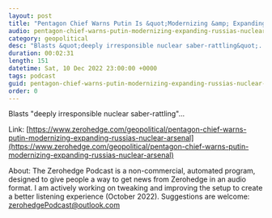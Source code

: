 ```yaml
---
layout: post
title: "Pentagon Chief Warns Putin Is &quot;Modernizing &amp; Expanding&quot; Nuclear Arsenal"
audio: pentagon-chief-warns-putin-modernizing-expanding-russias-nuclear-arsenal-0
category: geopolitical
desc: "Blasts &quot;deeply irresponsible nuclear saber-rattling&quot;..."
duration: 00:02:31
length: 151
datetime: Sat, 10 Dec 2022 23:00:00 +0000
tags: podcast
guid: pentagon-chief-warns-putin-modernizing-expanding-russias-nuclear-arsenal-0
order: 0
---
```

Blasts &quot;deeply irresponsible nuclear saber-rattling&quot;...

Link: [https://www.zerohedge.com/geopolitical/pentagon-chief-warns-putin-modernizing-expanding-russias-nuclear-arsenal](https://www.zerohedge.com/geopolitical/pentagon-chief-warns-putin-modernizing-expanding-russias-nuclear-arsenal)

About: The Zerohedge Podcast is a non-commercial, automated program, designed to give people a way to get news from Zerohedge in an audio format.  I am actively working on tweaking and improving the setup to create a better listening experience (October 2022).  Suggestions are welcome: [zerohedgePodcast@outlook.com](mailto:zerohedgePodcast@outlook.com)